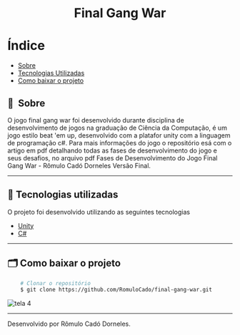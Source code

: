 <h1 align="center"> Final Gang War<h1>

# Índice

- [Sobre](#-sobre)
- [Tecnologias Utilizadas](#-tecnologias-utilizadas)
- [Como baixar o projeto](#-como-baixar-o-projeto)

## 🔖&nbsp; Sobre
O jogo final gang war foi desenvolvido durante disciplina de desenvolvimento de jogos na graduação de Ciência da Computação, é um jogo estilo beat 'em up,
desenvolvido com a platafor unity com a linguagem de programação c#. 
Para mais informações do jogo o repositório esá com o artigo em pdf detalhando todas as fases de desenvolvimento do jogo e seus desafios,
no arquivo pdf Fases de Desenvolvimento do Jogo Final Gang War - Rômulo Cadó Dorneles Versão Final.

---

## 🚀 Tecnologias utilizadas

O projeto foi desenvolvido utilizando as seguintes tecnologias

- [Unity](https://unity.com/pt)
- [C#](https://learn.microsoft.com/pt-br/dotnet/csharp/tour-of-csharp/)

---

## 🗂 Como baixar o projeto

```bash
    # Clonar o repositório
    $ git clone https://github.com/RomuloCado/final-gang-war.git
```

![tela 4](https://github.com/RomuloCado/final-gang-war/assets/79316323/a6ec4eb1-41cc-4eba-bf8b-62d46d8048a0)

---

Desenvolvido por Rômulo Cadó Dorneles.
